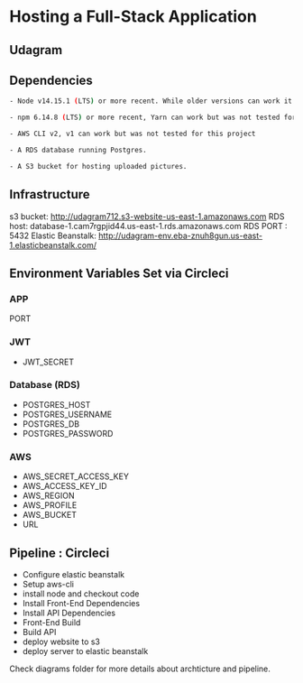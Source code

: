 # Hosting a Full-Stack Application

## Udagram

## Dependencies

```bash
- Node v14.15.1 (LTS) or more recent. While older versions can work it is advisable to keep node to latest LTS version

- npm 6.14.8 (LTS) or more recent, Yarn can work but was not tested for this project

- AWS CLI v2, v1 can work but was not tested for this project

- A RDS database running Postgres.

- A S3 bucket for hosting uploaded pictures.

```

## Infrastructure

s3 bucket: <http://udagram712.s3-website-us-east-1.amazonaws.com>
RDS host: database-1.cam7rgpjid44.us-east-1.rds.amazonaws.com
RDS PORT : 5432
Elastic Beanstalk: <http://udagram-env.eba-znuh8gun.us-east-1.elasticbeanstalk.com/>

## Environment Variables Set via Circleci

### APP

PORT  

### JWT

- JWT_SECRET

### Database (RDS)

- POSTGRES_HOST
- POSTGRES_USERNAME
- POSTGRES_DB
- POSTGRES_PASSWORD

### AWS

- AWS_SECRET_ACCESS_KEY
- AWS_ACCESS_KEY_ID
- AWS_REGION
- AWS_PROFILE  
- AWS_BUCKET
- URL

## Pipeline : Circleci

- Configure elastic beanstalk
- Setup aws-cli
- install node and checkout code
- Install Front-End Dependencies
- Install API Dependencies
- Front-End Build
- Build API
- deploy website to s3
- deploy server to elastic beanstalk

Check diagrams folder for more details about archticture and pipeline.
